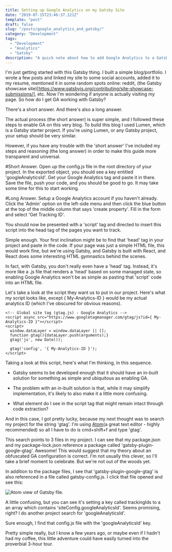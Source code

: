 ```yaml
---
title: Setting up Google Analytics on my Gatsby Site
date: "2019-07-15T23:46:37.121Z"
template: "post"
draft: false
slug: "/posts/google_analytics_and_gatsby/"
category: "Development"
tags:
  - "Development"
  - "Analytics"
  - "Gatsby"
description: "A quick note about how to add Google Analytics to a Gatsby site"
---
```

I'm just getting started with this Gatsby thing. I built a simple blog/portfolio. I wrote a few posts and linked my site to some social accounts, added it to my resume, mentioned it in some random spots online: reddit, (the Gatsby showcase site)[https://www.gatsbyjs.org/contributing/site-showcase-submissions/], etc. Now I'm wondering if anyone is actually visiting my page. So how do I get GA working with Gatsby?

There's a short answer. And there's also a long answer.

The actual process (the short answer) is super simple, and I followed these steps to enable GA on this very blog. To build this blog I used Lumen, which is a Gatsby starter project. If you're using Lumen, or any Gatsby project, your setup should be very similar.

However, if you have any trouble with the 'short answer' I've included my steps and reasoning (the long answer) in order to make this guide more transparent and universal.

#Short Answer.
Open up the config.js file in the root directory of your project. In the exported object, you should see a key entitled 'googleAnalyticsId'. Get your Google Analytics tag and paste it in there. Save the file, push your code, and you should be good to go. It may take some time for this to start working.

#Long Answer.
Setup a Google Analytics account if you haven't already. Click the 'Admin' option on the left-side menu and then click the blue button at the top of the middle column that says 'create property'. Fill in the form and select 'Get Tracking ID'.

You should now be presented with a 'script' tag and directed to insert this script into the head tag of the pages you want to track.

Simple enough. Your first inclination might be to find that 'head' tag in your project and paste in the code. If your page was just a simple HTML file, this would work fine, but we're using Gatsby, and Gatsby is built with React, and React does some interesting HTML gymnastics behind the scenes.

In fact, with Gatsby, you don't really even have a 'head' tag. Instead, it's more like a .js file that renders a 'head' based on some managed state, so enabling Google Analytics won't be as simple as pasting that 'script' code into an HTML file.

Let's take a look at the script they want us to put in our project. Here's what my script looks like, except { My-Analytics-ID } would be my actual analytics ID (which I've obscured for obvious reasons).

```
<!-- Global site tag (gtag.js) - Google Analytics -->
<script async src="https://www.googletagmanager.com/gtag/js?id={ My-Analytics-ID }"></script>
<script>
  window.dataLayer = window.dataLayer || [];
  function gtag(){dataLayer.push(arguments);}
  gtag('js', new Date());

  gtag('config', '{ My-Analytics-ID }');
</script>
```
Taking a look at this script, here's what I'm thinking, in this sequence.

- Gatsby seems to be developed enough that it should have an in-built solution for something as simple and ubiquitous as enabling GA.

- The problem with an in-built solution is that, while it may simplify implementation, it's likely to also make it a little more confusing.

- What element do I see in the script tag that might remain intact through code extraction?

And in this case, I got pretty lucky, because my next thought was to search my project for the string 'gtag'. I'm using [Atom](https://atom.io/)(a great text editor - highly recommended) so all I have to do is cmd+shift+f and type 'gtag'.

This search points to 3 files in my project. I can see that my package.json and my package-lock.json reference a package called 'gatsby-plugin-google-gtag'. Awesome! This would suggest that my theory about an obfuscated GA configuration is correct. I'm not usually this clever, so I'll take a brief moment to celebrate. But we're not out of the woods yet.

In addition to the package files, I see that 'gatsby-plugin-google-gtag' is also referenced in a file called gatsby-config.js. I click that file opened and see this:

![Atom view of Gatsby file.](/media/gatsby-gtag.png "Atom view of Gatsby file.")

A little confusing, but you can see it's setting a key called trackingIds to a an array which contains 'siteConfig.googleAnalyticsId'. Seems promising, right? I do another project search for 'googleAnalyticsId'.

Sure enough, I find that config.js file with the 'googleAnalyticsId' key.

Pretty simple really, but I know a few years ago, or maybe even if I hadn't had my coffee, this little adventure could have easily turned into the proverbial 3-hour tour.
